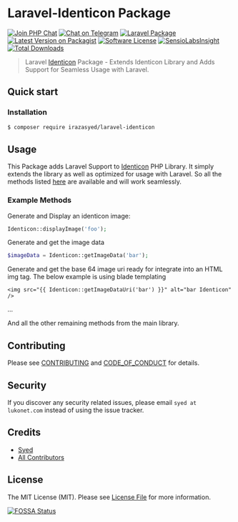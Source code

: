 Laravel-Identicon Package
=========================
[![Join PHP Chat][ico-phpchat]][link-phpchat]
[![Chat on Telegram][ico-telegram]][link-telegram]
[![Laravel Package][ico-laravel]][link-repo]
[![Latest Version on Packagist][ico-version]][link-packagist]
[![Software License][ico-license]](LICENSE.md)
[![SensioLabsInsight][ico-sensiolabs]][link-sensiolabs]
[![Total Downloads][ico-downloads]][link-downloads]

> Laravel [Identicon][link-identicon] Package - Extends Identicon Library and Adds Support for Seamless Usage with Laravel.

## Quick start


### Installation

```bash
$ composer require irazasyed/laravel-identicon
```

## Usage

This Package adds Laravel Support to [Identicon][link-identicon] PHP Library. It simply extends the library as well as optimized for usage with Laravel. So all the methods listed [here][link-identicon] are available and will work seamlessly.

### Example Methods

Generate and Display an identicon image:

```php
Identicon::displayImage('foo');
```

Generate and get the image data

```php
$imageData = Identicon::getImageData('bar');
```

Generate and get the base 64 image uri ready for integrate into an HTML img tag. The below example is using blade templating

```
<img src="{{ Identicon::getImageDataUri('bar') }}" alt="bar Identicon" />
```

...

And all the other remaining methods from the main library.

## Contributing

Please see [CONTRIBUTING](CONTRIBUTING.md) and [CODE_OF_CONDUCT](CODE_OF_CONDUCT.md) for details.

## Security

If you discover any security related issues, please email `syed at lukonet.com` instead of using the issue tracker.

## Credits

- [Syed][link-author]
- [All Contributors][link-contributors]

## License

The MIT License (MIT). Please see [License File](LICENSE.md) for more information.

[![FOSSA Status](https://app.fossa.io/api/projects/git%2Bgithub.com%2Firazasyed%2Flaravel-identicon.svg?type=large)](https://app.fossa.io/projects/git%2Bgithub.com%2Firazasyed%2Flaravel-identicon?ref=badge_large)

[ico-phpchat]: https://img.shields.io/badge/Slack-PHP%20Chat-5c6aaa.svg?style=flat-square&logo=slack&labelColor=4A154B
[ico-telegram]: https://img.shields.io/badge/@PHPChatCo-2CA5E0.svg?style=flat-square&logo=telegram&label=Telegram
[ico-laravel]: https://img.shields.io/badge/Laravel-5|6-FF2D20.svg?style=flat-square&logo=laravel&labelColor=black&logoColor=white
[ico-version]: https://img.shields.io/packagist/v/irazasyed/laravel-identicon.svg?style=flat-square
[ico-license]: https://img.shields.io/badge/license-MIT-brightgreen.svg?style=flat-square
[ico-downloads]: https://img.shields.io/packagist/dt/irazasyed/laravel-identicon.svg?style=flat-square
[ico-sensiolabs]: https://img.shields.io/sensiolabs/i/3a51a89d-7e80-467d-b857-5b05ccf3bdb5.svg?style=flat-square

[link-phpchat]: https://phpchat.co/?ref=laravel-identicon
[link-telegram]: https://t.me/PHPChatCo
[link-repo]: https://github.com/irazasyed/laravel-identicon
[link-packagist]: https://packagist.org/packages/irazasyed/laravel-identicon
[link-downloads]: https://packagist.org/packages/irazasyed/laravel-identicon
[link-sensiolabs]: https://insight.sensiolabs.com/projects/3a51a89d-7e80-467d-b857-5b05ccf3bdb5
[link-author]: https://github.com/irazasyed
[link-contributors]: ../../contributors
[link-identicon]: http://identicon-php.org/
